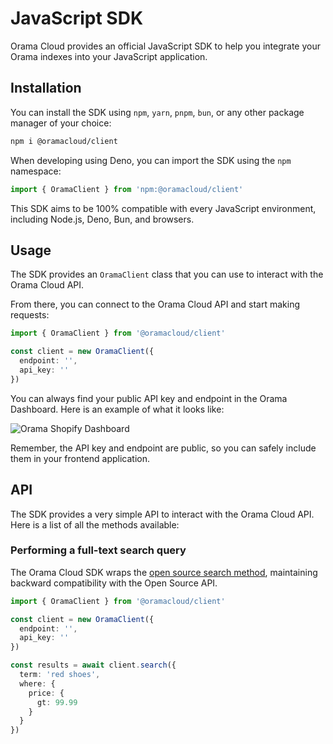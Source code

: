 # JavaScript SDK

Orama Cloud provides an official JavaScript SDK to help you integrate your Orama indexes into your JavaScript application.

## Installation

You can install the SDK using `npm`, `yarn`, `pnpm`, `bun`, or any other package manager of your choice:

```bash copy
npm i @oramacloud/client
```

When developing using Deno, you can import the SDK using the `npm` namespace:

```typescript copy
import { OramaClient } from 'npm:@oramacloud/client'
```

This SDK aims to be 100% compatible with every JavaScript environment, including Node.js, Deno, Bun, and browsers.

## Usage

The SDK provides an `OramaClient` class that you can use to interact with the Orama Cloud API.

From there, you can connect to the Orama Cloud API and start making requests:

```typescript copy
import { OramaClient } from '@oramacloud/client'

const client = new OramaClient({
  endpoint: '',
  api_key: ''
})
```

You can always find your public API key and endpoint in the Orama Dashboard. Here is an example of what it looks like:

<img
  src='/cloud/guides/javascript-sdk/orama-api-key.webp'
  alt='Orama Shopify Dashboard'
/>

Remember, the API key and endpoint are public, so you can safely include them in your frontend application.

## API

The SDK provides a very simple API to interact with the Orama Cloud API. Here is a list of all the methods available:

### Performing a full-text search query

The Orama Cloud SDK wraps the [open source search method](/open-source/usage/search/introduction), maintaining backward compatibility with the Open Source API.

```typescript copy
import { OramaClient } from '@oramacloud/client'

const client = new OramaClient({
  endpoint: '',
  api_key: ''
})

const results = await client.search({
  term: 'red shoes',
  where: {
    price: {
      gt: 99.99
    }
  }
})
```

